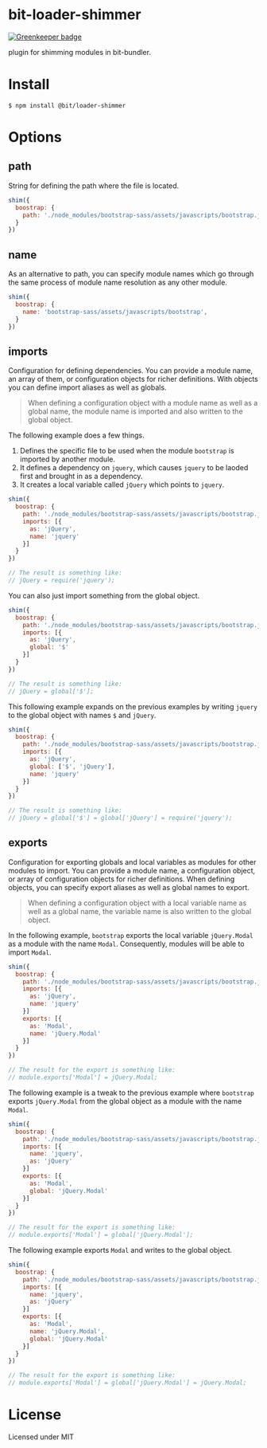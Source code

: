 # bit-loader-shimmer

[![Greenkeeper badge](https://badges.greenkeeper.io/MiguelCastillo/bit-loader-shimmer.svg)](https://greenkeeper.io/)

plugin for shimming modules in bit-bundler.

# Install

`$ npm install @bit/loader-shimmer`


# Options

## path

String for defining the path where the file is located.

``` javascript
shim({
  boostrap: {
    path: './node_modules/bootstrap-sass/assets/javascripts/bootstrap.js',
  }
})
```


## name

As an alternative to path, you can specify module names which go through the same process of module name resolution as any other module.

``` javascript
shim({
  boostrap: {
    name: 'bootstrap-sass/assets/javascripts/bootstrap',
  }
})
```


## imports

Configuration for defining dependencies. You can provide a module name, an array of them, or configuration objects for richer definitions. With objects you can define import aliases as well as globals.

> When defining a configuration object with a module name as well as a global name, the module name is imported and also written to the global object.

The following example does a few things.

1. Defines the specific file to be used when the module `bootstrap` is imported by another module.
2. It defines a dependency on `jquery`, which causes `jquery` to be laoded first and brought in as a dependency.
3. It creates a local variable called `jQuery` which points to `jquery`.

``` javascript
shim({
  boostrap: {
    path: './node_modules/bootstrap-sass/assets/javascripts/bootstrap.js',
    imports: [{
      as: 'jQuery',
      name: 'jquery'
    }]
  }
})

// The result is something like:
// jQuery = require('jquery');
```

You can also just import something from the global object.

``` javascript
shim({
  boostrap: {
    path: './node_modules/bootstrap-sass/assets/javascripts/bootstrap.js',
    imports: [{
      as: 'jQuery',
      global: '$'
    }]
  }
})

// The result is something like:
// jQuery = global['$'];
```

This following example expands on the previous examples by writing `jquery` to the global object with names `$` and `jQuery`.

``` javascript
shim({
  boostrap: {
    path: './node_modules/bootstrap-sass/assets/javascripts/bootstrap.js',
    imports: [{
      as: 'jQuery',
      global: ['$', 'jQuery'],
      name: 'jquery'
    }]
  }
})

// The result is something like:
// jQuery = global['$'] = global['jQuery'] = require('jquery');
```


## exports

Configuration for exporting globals and local variables as modules for other modules to import. You can provide a module name, a configuration object, or array of configuration objects for richer definitions. When defining objects, you can specify export aliases as well as global names to export.

> When defining a configuration object with a local variable name as well as a global name, the variable name is also written to the global object.


In the following example, `bootstrap` exports the local variable `jQuery.Modal` as a module with the name `Modal`. Consequently, modules will be able to import `Modal`.

``` javascript
shim({
  boostrap: {
    path: './node_modules/bootstrap-sass/assets/javascripts/bootstrap.js',
    imports: [{
      as: 'jQuery',
      name: 'jquery'
    }]
    exports: [{
      as: 'Modal',
      name: 'jQuery.Modal'
    }]
  }
})

// The result for the export is something like:
// module.exports['Modal'] = jQuery.Modal;
```

The following example is a tweak to the previous example where `bootstrap` exports `jQuery.Modal` from the global object as a module with the name `Modal`.

``` javascript
shim({
  boostrap: {
    path: './node_modules/bootstrap-sass/assets/javascripts/bootstrap.js',
    imports: [{
      name: 'jquery',
      as: 'jQuery'
    }]
    exports: [{
      as: 'Modal',
      global: 'jQuery.Modal'
    }]
  }
})

// The result for the export is something like:
// module.exports['Modal'] = global['jQuery.Modal'];
```

The following example exports `Modal` and writes to the global object.

``` javascript
shim({
  boostrap: {
    path: './node_modules/bootstrap-sass/assets/javascripts/bootstrap.js',
    imports: [{
      name: 'jquery',
      as: 'jQuery'
    }]
    exports: [{
      as: 'Modal',
      name: 'jQuery.Modal',
      global: 'jQuery.Modal'
    }]
  }
})

// The result for the export is something like:
// module.exports['Modal'] = global['jQuery.Modal'] = jQuery.Modal;
```


# License

Licensed under MIT

